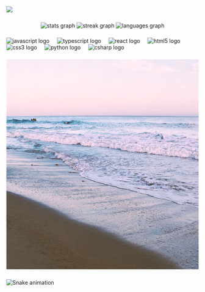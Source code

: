 <div align="left">
  <img height="50" src="https://camo.githubusercontent.com/ff4177d531154c6682c15e7b95ff929eaa0961826b3e317b4af5dad7539e3fce/68747470733a2f2f726561646d652d747970696e672d7376672e6865726f6b756170702e636f6d3f666f6e743d436f6d69634d6f6e6f2670617573653d313030302672616e646f6d3d66616c73652677696474683d343335266c696e65733d25334348656c6c6f436f646572732b253246253345"  />
</div>

###

<div align="center">
  <img src="https://github-readme-stats.vercel.app/api?username=hasnum-stack&hide_title=false&hide_rank=false&show_icons=true&include_all_commits=true&count_private=true&disable_animations=false&theme=dracula&locale=en&hide_border=false" height="150" alt="stats graph"  />
  <img src="https://streak-stats.demolab.com?user=hasnum-stack&locale=en&mode=daily&theme=dracula&hide_border=false&border_radius=5" height="150" alt="streak graph"  />
  <img src="https://github-readme-stats.vercel.app/api/top-langs?username=hasnum-stack&locale=en&hide_title=false&layout=compact&card_width=320&langs_count=5&theme=dracula&hide_border=false" height="150" alt="languages graph"  />
</div>

###

<div align="left">
  <img src="https://cdn.jsdelivr.net/gh/devicons/devicon/icons/javascript/javascript-original.svg" height="30" alt="javascript logo"  />
  <img width="12" />
  <img src="https://cdn.jsdelivr.net/gh/devicons/devicon/icons/typescript/typescript-original.svg" height="30" alt="typescript logo"  />
  <img width="12" />
  <img src="https://cdn.jsdelivr.net/gh/devicons/devicon/icons/react/react-original.svg" height="30" alt="react logo"  />
  <img width="12" />
  <img src="https://cdn.jsdelivr.net/gh/devicons/devicon/icons/html5/html5-original.svg" height="30" alt="html5 logo"  />
  <img width="12" />
  <img src="https://cdn.jsdelivr.net/gh/devicons/devicon/icons/css3/css3-original.svg" height="30" alt="css3 logo"  />
  <img width="12" />
  <img src="https://cdn.jsdelivr.net/gh/devicons/devicon/icons/python/python-original.svg" height="30" alt="python logo"  />
  <img width="12" />
  <img src="https://cdn.jsdelivr.net/gh/devicons/devicon/icons/csharp/csharp-original.svg" height="30" alt="csharp logo"  />
</div>

###

<img height="550" src="./assets/1703138455936.gif"  />

###

<img src="https://raw.githubusercontent.com/hasnum-stack/hasnum-stack/output/snake.svg" alt="Snake animation" />

###
